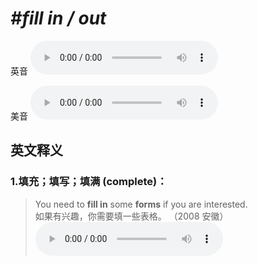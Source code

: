 # ***\#fill in / out*** 
英音
<audio src="./media/fill in1_AAC.aac" controls="controls"></audio>

美音
<audio src="./media/fill in2_AAC.aac" controls="controls"></audio>



  

英文释义
---
### 1.**填充；填写；填满 (complete)：**  

 > You need to **fill in** some **forms** if you are interested.  
 > 如果有兴趣，你需要填一些表格。  （2008 安徽）  
<audio src="./media/fill-8.aac" controls="controls"></audio>


